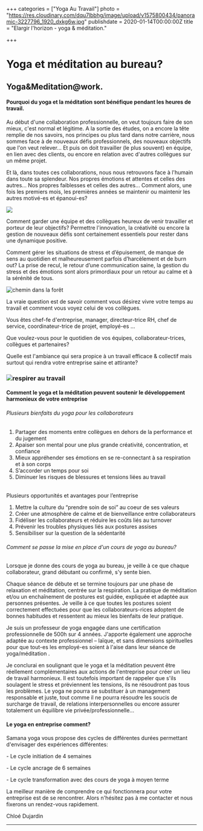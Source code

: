 +++
categories = ["Yoga Au Travail"]
photo = "https://res.cloudinary.com/dqu7lbbhg/image/upload/v1575800434/panoramic-3227796_1920_dxkg6w.jpg"
publishdate = 2020-01-14T00:00:00Z
title = "Elargir l'horizon - yoga & méditation."

+++
# Yoga et méditation au bureau?

## Yoga&Meditation@work.

#### Pourquoi du yoga et la méditation sont bénéfique pendant les heures de travail.

Au début d'une collaboration professionnelle, on veut toujours faire de son mieux, c'est normal et légitime. A la sortie des études, on a encore la tête remplie de nos savoirs, nos principes ou plus tard dans notre carrière, nous sommes face à de nouveaux défis professionnels, des nouveaux objectifs que l'on veut relever... Et puis on doit travailler (le plus souvent) en équipe, en lien avec des clients, ou encore en relation avec d'autres collègues sur un même projet.

Et là, dans toutes ces collaborations, nous nous retrouvons face à l'humain dans toute sa splendeur. Nos propres émotions et attentes et celles des autres... Nos propres faiblesses et celles des autres... Comment alors, une fois les premiers mois, les premières années se maintenir ou maintenir les autres motivé-es et épanoui-es?

![](https://res.cloudinary.com/dqu7lbbhg/image/upload/c_scale,dpr_auto,q_70,w_680/v1575800433/mountain-top-983890_1920_da2eoa.jpg)

Comment garder une équipe et des collègues heureux de venir travailler et porteur de leur objectifs? Permettre l'innovation, la créativité ou encore la gestion de nouveaux défis sont certainement essentiels pour rester dans une dynamique positive.

Comment gérer les situations de stress et d’épuisement, de manque de sens au quotidien et malheureusement parfois d’harcèlement et de burn out? La prise de recul, le retour d’une communication saine, la gestion du stress et des émotions sont alors primordiaux pour un retour au calme et à la sérénité de tous.

![chemin dans la forêt](https://res.cloudinary.com/dqu7lbbhg/image/upload/c_scale,dpr_auto,q_70,w_680/v1578667790/AdobeStock_294922695-min_zoafvu.jpg "yoga au travail")

La vraie question est de savoir comment vous désirez vivre votre temps au travail et comment vous voyez celui de vos collègues.

Vous êtes chef-fe d'entreprise, manager, directeur-trice RH, chef de service, coordinateur-trice de projet, employé-es ...

Que voulez-vous pour le quotidien de vos équipes, collaborateur-trices, collègues et partenaires?

Quelle est l'ambiance qui sera propice à un travail efficace & collectif mais surtout qui rendra votre entreprise saine et attirante?

### ![respirer au travail](https://res.cloudinary.com/dqu7lbbhg/image/upload/c_scale,dpr_auto,q_70,w_680/v1578682257/IMG_4221_lz52ry.jpg "yoga au travail")

#### Comment le yoga et la méditation peuvent soutenir le développement harmonieux de votre entreprise

###### Plusieurs bienfaits du yoga pour les collaborateurs

1. Partager des moments entre collègues en dehors de la performance et du jugement
2. Apaiser son mental pour une plus grande créativité, concentration, et confiance
3. Mieux appréhender ses émotions en se re-connectant à sa respiration et à son corps
4. S’accorder un temps pour soi
5. Diminuer les risques de blessures et tensions liées au travail

###### 

Plusieurs opportunités et avantages pour l’entreprise

1. Mettre la culture du “prendre soin de soi” au coeur de ses valeurs
2. Créer une atmosphère de calme et de bienveillance entre collaborateurs
3. Fidéliser les collaborateurs et réduire les coûts liés au turnover
4. Prévenir les troubles physiques liés aux postures assises
5. Sensibiliser sur la question de la sédentarité

###### Comment se passe la mise en place d'un cours de yoga au bureau?

Lorsque je donne des cours de yoga au bureau, je veille à ce que chaque collaborateur, grand débutant ou confirmé, s'y sente bien.

Chaque séance de débute et se termine toujours par une phase de relaxation et méditation, centrée sur la respiration. La pratique de méditation et/ou un enchaînement de postures est guidée, expliquée et adaptée aux personnes présentes. Je veille à ce que toutes les postures soient correctement effectuées pour que les collaborateurs-rices adoptent de bonnes habitudes et ressentent au mieux les bienfaits de leur pratique.

Je suis un professeur de yoga engagée dans une certification professionnelle de 500h sur 4 années. J'apporte également une approche adaptée au contexte professionnel – laïque, et sans dimensions spirituelles pour que tout-es les employé-es soient à l'aise dans leur séance de yoga/méditation .

Je conclurai en soulignant que le yoga et la méditation peuvent être réellement complémentaires aux actions de l'entreprise pour créer un lieu de travail harmonieux. Il est toutefois important de rappeler que s'ils soulagent le stress et préviennent les tensions, ils ne résoudront pas tous les problèmes. Le yoga ne pourra se substituer à un management responsable et juste, tout comme il ne pourra résoudre les soucis de surcharge de travail, de relations interpersonnelles ou encore assurer totalement un équilibre vie privée/professionnelle...

#### Le yoga en entreprise comment?

Samana yoga vous propose des cycles de différentes durées permettant d'envisager des expériences différentes:

\- Le cycle initiation de 4 semaines

\- Le cycle ancrage de 6 semaines

\- Le cycle transformation avec des cours de yoga à moyen terme

La meilleur manière de comprendre ce qui fonctionnera pour votre entreprise est de se rencontrer. Alors n'hésitez pas à me contacter et nous fixerons un rendez-vous rapidement.

Chloé Dujardin

***